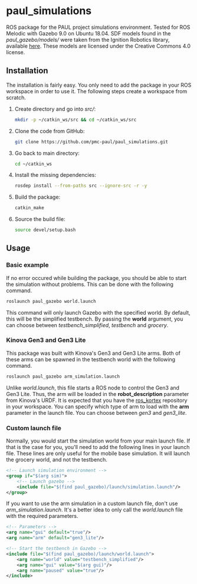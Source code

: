 # paul_simulations

ROS package for the PAUL project simulations environment. Tested for ROS Melodic with Gazebo 9.0 on Ubuntu 18.04. SDF models found in the *paul_gazebo/models/* were taken from the Ignition Robotics library, available [here](https://app.ignitionrobotics.org/dashboard). These models are licensed under the Creative Commons 4.0 license.

## Installation

The installation is fairly easy. You only need to add the package in your ROS workspace in order to use it. The following steps create a workspace from scratch.

1. Create directory and go into *src/*:

    ```bash
    mkdir -p ~/catkin_ws/src && cd ~/catkin_ws/src
    ```

1. Clone the code from GitHub:

    ```bash
    git clone https://github.com/pmc-paul/paul_simulations.git
    ```

1. Go back to main directory:

    ```bash
    cd ~/catkin_ws
    ```

1. Install the missing dependencies:

    ```bash
    rosdep install --from-paths src --ignore-src -r -y
    ```

1. Build the package:

    ```bash
    catkin_make
    ```

1. Source the build file:

    ```bash
    source devel/setup.bash
    ```

## Usage

### Basic example

If no error occured while building the package, you should be able to start the simulation without problems. This can be done with the following command.

```bash
roslaunch paul_gazebo world.launch
```

This command will only launch Gazebo with the specified world. By default, this will be the simplified testbench. By passing the **world** argument, you can choose between *testbench_simplified*, *testbench* and *grocery*. 

### Kinova Gen3 and Gen3 Lite

This package was built with Kinova's Gen3 and Gen3 Lite arms. Both of these arms can be spawned in the testbench world with the following command.

```bash
roslaunch paul_gazebo arm_simulation.launch
```

Unlike *world.launch*, this file starts a ROS node to control the Gen3 and Gen3 Lite. Thus, the arm will be loaded in the **robot_description** parameter from Kinova's URDF. It is expected that you have the [ros_kortex](https://github.com/Kinovarobotics/ros_kortex) repository in your workspace. You can specify which type of arm to load with the **arm** parameter in the launch file. You can choose between *gen3* and *gen3_lite*.

### Custom launch file

Normally, you would start the simulation world from your main launch file. If that is the case for you, you'll need to add the following lines in your launch file. These lines are only useful for the mobile base simulation. It will launch the grocery world, and not the testbench.

```xml
<!-- Launch simulation environment -->
<group if="$(arg sim)">
    <!-- Launch gazebo -->
    <include file="$(find paul_gazebo)/launch/simulation.launch"/>
</group>
```

If you want to use the arm simulation in a custom launch file, don't use *arm_simulation.launch*. It's a better idea to only call the *world.launch* file with the required parameters.

```xml
<!-- Parameters -->
<arg name="gui" default="true"/>
<arg name="arm" default="gen3_lite"/>

<!-- Start the testbench in Gazebo -->
<include file="$(find paul_gazebo)/launch/world.launch">
    <arg name="world" value="testbench_simplified"/>
    <arg name="gui" value="$(arg gui)"/>
    <arg name="paused" value="true"/>
</include> 
```